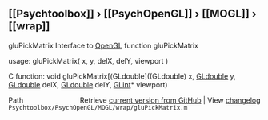 ## [[Psychtoolbox]] &#8250; [[PsychOpenGL]] &#8250; [[MOGL]] &#8250; [[wrap]]

gluPickMatrix  Interface to [OpenGL](OpenGL) function gluPickMatrix  
  
usage:  gluPickMatrix( x, y, delX, delY, viewport )  
  
C function:  void gluPickMatrix[(GLdouble]((GLdouble) x, [GLdouble](GLdouble) y, [GLdouble](GLdouble) delX, [GLdouble](GLdouble) delY, [GLint](GLint)\* viewport)  




<div class="code_header" style="text-align:right;">
  <span style="float:left;">Path&nbsp;&nbsp;</span> <span class="counter">Retrieve <a href=
  "https://raw.github.com/Psychtoolbox-3/Psychtoolbox-3/beta/Psychtoolbox/PsychOpenGL/MOGL/wrap/gluPickMatrix.m">current version from GitHub</a> | View <a href=
  "https://github.com/Psychtoolbox-3/Psychtoolbox-3/commits/beta/Psychtoolbox/PsychOpenGL/MOGL/wrap/gluPickMatrix.m">changelog</a></span>
</div>
<div class="code">
  <code>Psychtoolbox/PsychOpenGL/MOGL/wrap/gluPickMatrix.m</code>
</div>

